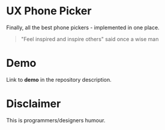 UX Phone Picker
=

Finally, all the best phone pickers - implemented in one place.

> "Feel inspired and inspire others"
said once a wise man

Demo
==

Link to **demo** in the repository description.

Disclaimer
==

This is programmers/designers humour. 